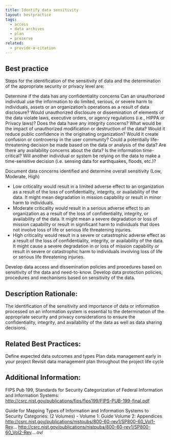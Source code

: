 ```yaml
---
title: Identify data sensitivity
layout: bestpractice
tags:
  - access
  - data archives
  - plan
  - preserve
related:
  - provide-a-citation
---
```


## Best practice

Steps for the identification of the sensitivity of data and the determination of the appropriate security or privacy level are:

Determine if the data has any confidentiality concerns
Can an unauthorized individual use the information to do limited, serious, or severe harm to individuals, assets or an organization’s operations as a result of data disclosure?
Would unauthorized disclosure or dissemination of elements of the data violate laws, executive orders, or agency regulations (i.e., HIPPA or Privacy laws)?
Does the data have any integrity concerns?
What would be the impact of unauthorized modification or destruction of the data?
Would it reduce public confidence in the originating organization?
Would it create confusion or controversy in the user community?
Could a potentially life-threatening decision be made based on the data or analysis of the data?
Are there any availability concerns about the data?
Is the information time-critical? Will another individual or system be relying on the data to make a time-sensitive decision (i.e. sensing data for earthquakes, floods, etc.)? 
    
Document data concerns identified and determine overall sensitivity (Low, Moderate, High)
- Low criticality would result in a limited adverse effect to an organization as a result of the loss of confidentiality, integrity, or availability of the data. It might mean degradation in mission capability or result in minor harm to individuals.
- Moderate criticality would result in a serious adverse effect to an organization as a result of the loss of confidentiality, integrity, or availability of the data. It might mean a severe degradation or loss of mission capability or result in significant harm to individuals that does not involve loss of life or serious life threatening injuries.
- High criticality would result in a severe or catastrophic adverse effect as a result of the loss of confidentiality, integrity, or availability of the data. It might cause a severe degradation in or loss of mission capability or result in severe or catastrophic harm to individuals involving loss of life or serious life threatening injuries. 
    
Develop data access and dissemination policies and procedures based on sensitivity of the data and need-to-know.
Develop data protection policies, procedures and mechanisms based on sensitivity of the data. 

## Description Rationale: 

The identification of the sensitivity and importance of data or information processed on an information system is essential to the determination of the appropriate security and privacy considerations to ensure the confidentiality, integrity, and availability of the data as well as data sharing decisions.

## Related Best Practices: 
Define expected data outcomes and types
Plan data management early in your project
Revisit data management plan throughout the project life cycle

## Additional Information: 

FIPS Pub 199, Standards for Security Categorization of Federal Information and Information Systems: http://csrc.nist.gov/publications/fips/fips199/FIPS-PUB-199-final.pdf

Guide for Mapping Types of Information and Information Systems to Security Categories: (2 Volumes) - Volume 1: Guide Volume 2: Appendices
http://csrc.nist.gov/publications/nistpubs/800-60-rev1/SP800-60_Vol1-Rev...
http://csrc.nist.gov/publications/nistpubs/800-60-rev1/SP800-60_Vol2-Rev...
ov/
